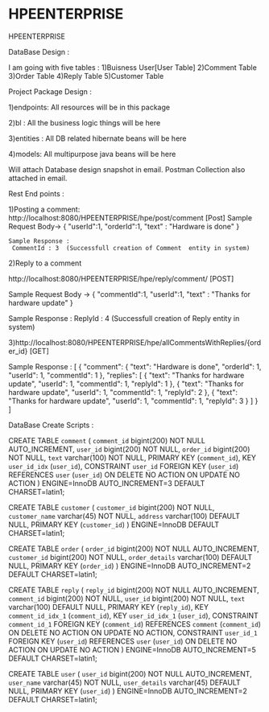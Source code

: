 # HPEENTERPRISE
HPEENTERPRISE

DataBase Design :

I am going  with five tables :
 1)Buisness User[User Table]
 2)Comment Table
 3)Order Table
 4)Reply Table
 5)Customer Table
 
 
 Project Package Design :
 
1)endpoints:
   All resources will be in this package

2)bl :
 All the business logic things will be here 
 
3)entities :
  All DB related hibernate beans will be here

4)models:
 All multipurpose java beans will be here 
 
 
 
 Will attach Database design snapshot in email.
 Postman Collection also attached in email.

  Rest End points :
  
  1)Posting a comment:
  http://localhost:8080/HPEENTERPRISE/hpe/post/comment [Post]
   Sample Request Body->
      {
	   	"userId":1,
    	"orderId":1,
	    "text" : "Hardware is done"
	}
  
    Sample Response : 
     CommentId : 3  (Successfull creation of Comment  entity in system)
   
  
  2)Reply to a comment
  
  http://localhost:8080/HPEENTERPRISE/hpe/reply/comment/ [POST]
  
  Sample Request Body ->
   {
	 "commentId":1,
	 "userId":1,
	 "text" : "Thanks for hardware update"
	}
  
 
 Sample Response : 
    ReplyId : 4 (Successfull creation of Reply entity in system)
  
  
  3)http://localhost:8080/HPEENTERPRISE/hpe/allCommentsWithReplies/{order_id} [GET]
  
  Sample Response : 
    [
    {
        "comment": {
            "text": "Hardware is done",
            "orderId": 1,
            "userId": 1,
            "commentId": 1
        },
        "replies": [
            {
                "text": "Thanks for hardware update",
                "userId": 1,
                "commentId": 1,
                "replyId": 1
            },
            {
                "text": "Thanks for hardware update",
                "userId": 1,
                "commentId": 1,
                "replyId": 2
            },
            {
                "text": "Thanks for hardware update",
                "userId": 1,
                "commentId": 1,
                "replyId": 3
            }
        ]
    }
]
  
  
  
  DataBase Create Scripts :
  
  CREATE TABLE `comment` (
  `comment_id` bigint(200) NOT NULL AUTO_INCREMENT,
  `user_id` bigint(200) NOT NULL,
  `order_id` bigint(200) NOT NULL,
  `text` varchar(100) NOT NULL,
  PRIMARY KEY (`comment_id`),
  KEY `user_id_idx` (`user_id`),
  CONSTRAINT `user_id` FOREIGN KEY (`user_id`) REFERENCES `user` (`user_id`) ON DELETE NO ACTION ON UPDATE NO ACTION
) ENGINE=InnoDB AUTO_INCREMENT=3 DEFAULT CHARSET=latin1;

CREATE TABLE `customer` (
  `customer_id` bigint(200) NOT NULL,
  `customer_name` varchar(45) NOT NULL,
  `address` varchar(100) DEFAULT NULL,
  PRIMARY KEY (`customer_id`)
) ENGINE=InnoDB DEFAULT CHARSET=latin1;

CREATE TABLE `order` (
  `order_id` bigint(200) NOT NULL AUTO_INCREMENT,
  `customer_id` bigint(200) NOT NULL,
  `order_details` varchar(100) DEFAULT NULL,
  PRIMARY KEY (`order_id`)
) ENGINE=InnoDB AUTO_INCREMENT=2 DEFAULT CHARSET=latin1;

CREATE TABLE `reply` (
  `reply_id` bigint(200) NOT NULL AUTO_INCREMENT,
  `comment_id` bigint(200) NOT NULL,
  `user_id` bigint(200) NOT NULL,
  `text` varchar(100) DEFAULT NULL,
  PRIMARY KEY (`reply_id`),
  KEY `comment_id_idx_1` (`comment_id`),
  KEY `user_id_idx_1` (`user_id`),
  CONSTRAINT `comment_id_1` FOREIGN KEY (`comment_id`) REFERENCES `comment` (`comment_id`) ON DELETE NO ACTION ON UPDATE NO ACTION,
  CONSTRAINT `user_id_1` FOREIGN KEY (`user_id`) REFERENCES `user` (`user_id`) ON DELETE NO ACTION ON UPDATE NO ACTION
) ENGINE=InnoDB AUTO_INCREMENT=5 DEFAULT CHARSET=latin1;

CREATE TABLE `user` (
  `user_id` bigint(200) NOT NULL AUTO_INCREMENT,
  `user_name` varchar(45) NOT NULL,
  `user_details` varchar(45) DEFAULT NULL,
  PRIMARY KEY (`user_id`)
) ENGINE=InnoDB AUTO_INCREMENT=2 DEFAULT CHARSET=latin1;
